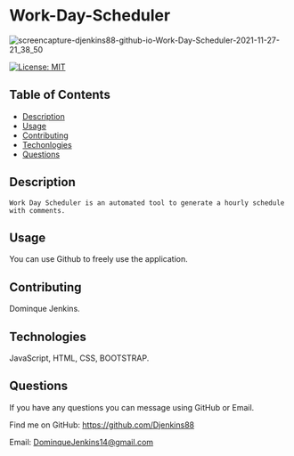 # Work-Day-Scheduler

![screencapture-djenkins88-github-io-Work-Day-Scheduler-2021-11-27-21_38_50](https://user-images.githubusercontent.com/81633522/143728142-87963523-b7d7-416b-a786-1a60d65b742b.png)


[![License: MIT](https://img.shields.io/badge/License-MIT-yellow.svg)](https://opensource.org/licenses/MIT)

    
## Table of Contents
 * [Description](#Description)
 * [Usage](#Usage)
 * [Contributing](#Contributing)
 * [Techonlogies](#Technologies)
 * [Questions](#Questions)

 ## Description
    Work Day Scheduler is an automated tool to generate a hourly schedule with comments.

 ## Usage
 You can use Github to freely use the application.

 ## Contributing
 Dominque Jenkins.

 ## Technologies
 JavaScript, HTML, CSS, BOOTSTRAP.

 ## Questions
 If you have any questions you can message using GitHub or Email.
 
 Find me on GitHub: https://github.com/Djenkins88

 Email: DominqueJenkins14@gmail.com



